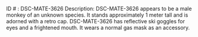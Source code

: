 ID # : DSC-MATE-3626
Description: DSC-MATE-3626 appears to be a male monkey of an unknown species. It stands approximately 1 meter tall and is adorned with a retro cap. DSC-MATE-3626 has reflective ski goggles for eyes and a frightened mouth. It wears a normal gas mask as an accessory.